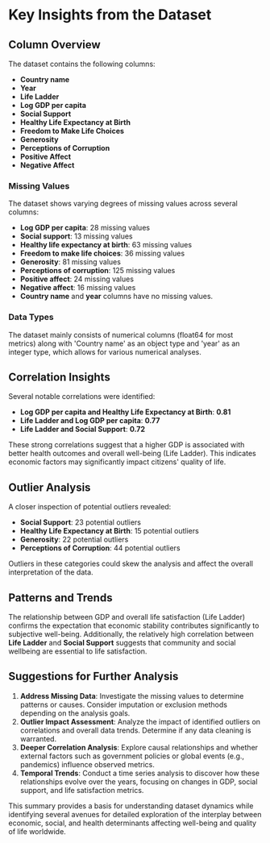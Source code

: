# Key Insights from the Dataset

## Column Overview
The dataset contains the following columns:
- **Country name**
- **Year**
- **Life Ladder**
- **Log GDP per capita**
- **Social Support**
- **Healthy Life Expectancy at Birth**
- **Freedom to Make Life Choices**
- **Generosity**
- **Perceptions of Corruption**
- **Positive Affect**
- **Negative Affect**

### Missing Values
The dataset shows varying degrees of missing values across several columns:
- **Log GDP per capita**: 28 missing values
- **Social support**: 13 missing values
- **Healthy life expectancy at birth**: 63 missing values
- **Freedom to make life choices**: 36 missing values
- **Generosity**: 81 missing values
- **Perceptions of corruption**: 125 missing values
- **Positive affect**: 24 missing values
- **Negative affect**: 16 missing values
- **Country name** and **year** columns have no missing values.

### Data Types
The dataset mainly consists of numerical columns (float64 for most metrics) along with 'Country name' as an object type and 'year' as an integer type, which allows for various numerical analyses.

## Correlation Insights
Several notable correlations were identified:
- **Log GDP per capita and Healthy Life Expectancy at Birth**: **0.81**
- **Life Ladder and Log GDP per capita**: **0.77**
- **Life Ladder and Social Support**: **0.72**

These strong correlations suggest that a higher GDP is associated with better health outcomes and overall well-being (Life Ladder). This indicates economic factors may significantly impact citizens' quality of life.

## Outlier Analysis
A closer inspection of potential outliers revealed:
- **Social Support**: 23 potential outliers
- **Healthy Life Expectancy at Birth**: 15 potential outliers
- **Generosity**: 22 potential outliers
- **Perceptions of Corruption**: 44 potential outliers

Outliers in these categories could skew the analysis and affect the overall interpretation of the data.

## Patterns and Trends
The relationship between GDP and overall life satisfaction (Life Ladder) confirms the expectation that economic stability contributes significantly to subjective well-being. Additionally, the relatively high correlation between **Life Ladder** and **Social Support** suggests that community and social wellbeing are essential to life satisfaction.

## Suggestions for Further Analysis
1. **Address Missing Data**: Investigate the missing values to determine patterns or causes. Consider imputation or exclusion methods depending on the analysis goals.
2. **Outlier Impact Assessment**: Analyze the impact of identified outliers on correlations and overall data trends. Determine if any data cleaning is warranted.
3. **Deeper Correlation Analysis**: Explore causal relationships and whether external factors such as government policies or global events (e.g., pandemics) influence observed metrics.
4. **Temporal Trends**: Conduct a time series analysis to discover how these relationships evolve over the years, focusing on changes in GDP, social support, and life satisfaction metrics.

This summary provides a basis for understanding dataset dynamics while identifying several avenues for detailed exploration of the interplay between economic, social, and health determinants affecting well-being and quality of life worldwide.